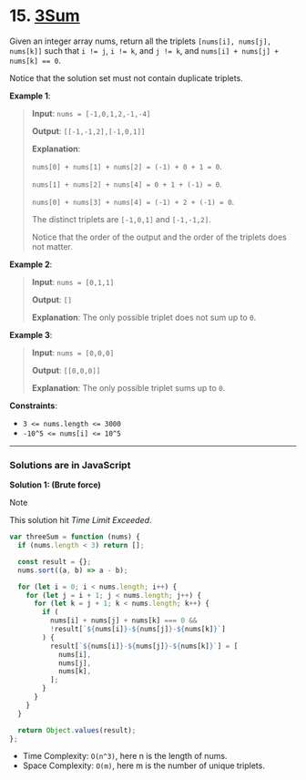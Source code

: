 # 15. [3Sum](https://leetcode.com/problems/3sum/)

Given an integer array nums, return all the triplets `[nums[i], nums[j], nums[k]]` such that `i != j`, `i != k`, and `j != k`, and `nums[i] + nums[j] + nums[k] == 0`.

Notice that the solution set must not contain duplicate triplets.

**Example 1**:

> **Input**: `nums = [-1,0,1,2,-1,-4]`
>
> **Output**: `[[-1,-1,2],[-1,0,1]]`
>
> **Explanation**:
>
> `nums[0] + nums[1] + nums[2] = (-1) + 0 + 1 = 0`.
>
> `nums[1] + nums[2] + nums[4] = 0 + 1 + (-1) = 0`.
>
> `nums[0] + nums[3] + nums[4] = (-1) + 2 + (-1) = 0`.
>
> The distinct triplets are `[-1,0,1]` and `[-1,-1,2]`.
>
> Notice that the order of the output and the order of the triplets does not matter.

**Example 2**:

> **Input**: `nums = [0,1,1]`
>
> **Output**: `[]`
>
> **Explanation**: The only possible triplet does not sum up to `0`.

**Example 3**:

> **Input**: `nums = [0,0,0]`
>
> **Output**: `[[0,0,0]]`
>
> **Explanation**: The only possible triplet sums up to `0`.

**Constraints**:

- `3 <= nums.length <= 3000`
- `-10^5 <= nums[i] <= 10^5`

---

### Solutions are in JavaScript

**Solution 1: (Brute force)**

> [!NOTE]
>
> This solution hit _Time Limit Exceeded_.

```js
var threeSum = function (nums) {
  if (nums.length < 3) return [];

  const result = {};
  nums.sort((a, b) => a - b);

  for (let i = 0; i < nums.length; i++) {
    for (let j = i + 1; j < nums.length; j++) {
      for (let k = j + 1; k < nums.length; k++) {
        if (
          nums[i] + nums[j] + nums[k] === 0 &&
          !result[`${nums[i]}-${nums[j]}-${nums[k]}`]
        ) {
          result[`${nums[i]}-${nums[j]}-${nums[k]}`] = [
            nums[i],
            nums[j],
            nums[k],
          ];
        }
      }
    }
  }

  return Object.values(result);
};
```

- Time Complexity: `O(n^3)`, here n is the length of nums.
- Space Complexity: `O(m)`, here m is the number of unique triplets.
